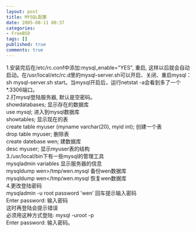 ```yaml
---
layout: post
title: MYSQL配置
date: 2005-08-11 00:37
categories:
- FreeBSD
tags: []
published: true
comments: true
---
```

<p><p>1.安装完后在/etc/rc.conf中添加:mysql_enable=&quot;YES&quot;, 重启, 这样以后就会自动启动。在/usr/local/etc/rc.d里的mysql-server.sh可以开启、关闭、重启mysql：sh mysql-server.sh start。当mysql开启后，运行netstat -a会看到多了一个*.3306端口。<br />2.打mysql登陆服务器, 默认是空密码。<br />showdatabases; 显示存在的数据库<br />use mysql; 进入到mysql数据库<br />showtables; 显示现在的表<br />create table myuser (myname varchar(20), myid int); 创建一个表<br />drop table myuser; 删除表<br />create datebase wen; 建数据库<br />desc myuser; 显示myuser表的结构<br />3./usr/local/bin下有一些mysql的管理工具<br />mysqladmin variables 显示服务器的信息<br />mysqldump wen&gt;/tmp/wen.mysql 备份wen数据库<br />mysqldump wen&lt;/tmp/wen.mysql 恢复wen数据库<br />4.更改登陆密码<br />mysqladmin -u root password 'wen' 回车提示输入密码<br />Enter password: 输入密码<br />这时再登陆会提示错误<br />必须用这种方式登陆: mysql -uroot -p<br />Enter password: 输入密码。<br /></p></p>
